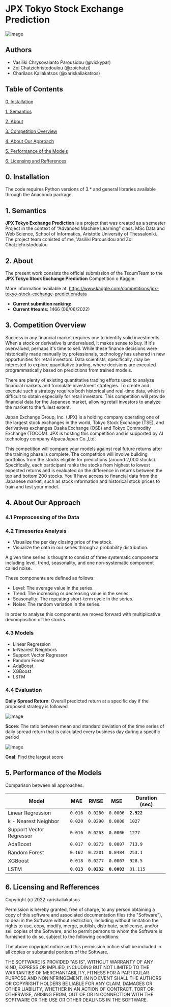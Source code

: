 # JPX Tokyo Stock Exchange Prediction

![image](https://user-images.githubusercontent.com/95586847/172226164-435897a7-0236-4f58-be8a-dd58b13d1e55.png)

## Authors

- Vasiliki Chrysovalanto Parousidou (@vickypar)
- Zoi Chatzichristodoulou (@zoichatzi)
- Charilaos Kaliakatsos (@xariskaliakatsos)

## Table of Contents

[0. Installation](https://github.com/xariskaliakatsos/JPX-Tokyo-Stock-Exchange-Prediction#0-installation)

[1. Semantics](https://github.com/xariskaliakatsos/JPX-Tokyo-Stock-Exchange-Prediction#1-semantics)

[2. About](https://github.com/xariskaliakatsos/JPX-Tokyo-Stock-Exchange-Prediction#2-about)

[3. Competition Overview](https://github.com/xariskaliakatsos/JPX-Tokyo-Stock-Exchange-Prediction#3-competition-overview)

[4. About Our Approach](https://github.com/xariskaliakatsos/JPX-Tokyo-Stock-Exchange-Prediction#4-about-our-approach)

[5. Performance of the Models](https://github.com/xariskaliakatsos/JPX-Tokyo-Stock-Exchange-Prediction#5-performance-of-the-models)

[6. Licensing and Refferences](https://github.com/xariskaliakatsos/JPX-Tokyo-Stock-Exchange-Prediction#6-licensing-and-refferences)


## 0. Installation 

The code requires Python versions of 3.* and general libraries available through the Anaconda package.

## 1. Semantics

**JPX Tokyo Exchange Prediction** is a project that was created as a semester Project in the context of “Advanced Machine Learning” class.
MSc Data and Web Science, School of Informatics, Aristotle University of Thessaloniki. The project team conisted of me, Vasiliki Parousidou and Zoi Chatzichristodoulou


## 2. About

The present work consists the official submission of the TsoumTeam to the **JPX Tokyo Stock Exchange Prediction** Competition o Kaggle.

More information available at: https://www.kaggle.com/competitions/jpx-tokyo-stock-exchange-prediction/data

- **Current submition ranking:**
- **Current #teams:** 1466 (06/06/2022) 


## 3. Competition Overview

Success in any financial market requires one to identify solid investments. When a stock or derivative is undervalued, it makes sense to buy. If it's overvalued, perhaps it's time to sell. While these finance decisions were historically made manually by professionals, technology has ushered in new opportunities for retail investors. Data scientists, specifically, may be interested to explore quantitative trading, where decisions are executed programmatically based on predictions from trained models.

There are plenty of existing quantitative trading efforts used to analyze financial markets and formulate investment strategies. To create and execute such a strategy requires both historical and real-time data, which is difficult to obtain especially for retail investors. This competition will provide financial data for the Japanese market, allowing retail investors to analyze the market to the fullest extent.

Japan Exchange Group, Inc. (JPX) is a holding company operating one of the largest stock exchanges in the world, Tokyo Stock Exchange (TSE), and derivatives exchanges Osaka Exchange (OSE) and Tokyo Commodity Exchange (TOCOM). JPX is hosting this competition and is supported by AI technology company AlpacaJapan Co.,Ltd.

This competition will compare your models against real future returns after the training phase is complete. The competition will involve building portfolios from the stocks eligible for predictions (around 2,000 stocks). Specifically, each participant ranks the stocks from highest to lowest expected returns and is evaluated on the difference in returns between the top and bottom 200 stocks. You'll have access to financial data from the Japanese market, such as stock information and historical stock prices to train and test your model.

## 4. About Our Approach

### 4.1 Preprocessing of the Data

### 4.2 Timeseries Analysis
- Visualize the per day closing price of the stock.
- Visualize the data in our series through a probability distribution.

A given time series is thought to consist of three systematic components including level, trend, seasonality, and one non-systematic component called noise.

These components are defined as follows:

- Level: The average value in the series.
- Trend: The increasing or decreasing value in the series.
- Seasonality: The repeating short-term cycle in the series.
- Noise: The random variation in the series.

In order to analyse this components we moved forward with multiplicative decomposition of the stocks.


### 4.3 Models
- Linear Regression
- k-Nearest Neighbors
- Support Vector Regressor
- Random Forest
- AdaBoost
- XGBoost
- LSTM

### 4.4 Evaluation

**Daily Spread Return**: Overall predicted return at a specific day if the proposed strategy is followed 

![image](https://user-images.githubusercontent.com/94535853/172357314-975ddb45-2f49-4952-986f-b277b485678f.png)


**Score**:  The ratio between mean and standard deviation of the time series of daily spread return that is calculated every business day during a specific period

![image](https://user-images.githubusercontent.com/94535853/172357397-19d29858-058b-4f80-a0f3-3262e073f3a6.png)


**Goal**: Find the largest score

 

## 5. Performance of the Models

Comparison between all approaches.

| Model	                  | MAE           | RMSE          | MSE           | Duration (sec)|
| ----------------------- | ------------- |---------------|---------------|-------------- |
| Linear Regression       | `0.016`       | `0.0260`      | `0.0006`      |**`2.922`**    |
| k - Nearest Neighbor    | `0.020`       | `0.0290`      | `0.0008`      |`1027`         |
| Support Vector Regressor| `0.016`       | `0.0263`      | `0.0006`      |`1277`         |
| AdaBoost                | `0.017`       | `0.0273`      | `0.0007`      |`713.9`        |
| Random Forest           | `0.162`       | `0.2201`      | `0.0484`      |`253.1`        |
| XGBoost                 | `0.018`       | `0.0277`      | `0.0007`      |`928.5`        |
| LSTM                    | **`0.013`**   | **`0.0232`**  | **`0.0003`**  |`31.115`       |

## 6. Licensing and Refferences

Copyright (c) 2022 xariskaliakatsos

Permission is hereby granted, free of charge, to any person obtaining a copy
of this software and associated documentation files (the "Software"), to deal
in the Software without restriction, including without limitation the rights
to use, copy, modify, merge, publish, distribute, sublicense, and/or sell
copies of the Software, and to permit persons to whom the Software is
furnished to do so, subject to the following conditions:

The above copyright notice and this permission notice shall be included in all
copies or substantial portions of the Software.

THE SOFTWARE IS PROVIDED "AS IS", WITHOUT WARRANTY OF ANY KIND, EXPRESS OR
IMPLIED, INCLUDING BUT NOT LIMITED TO THE WARRANTIES OF MERCHANTABILITY,
FITNESS FOR A PARTICULAR PURPOSE AND NONINFRINGEMENT. IN NO EVENT SHALL THE
AUTHORS OR COPYRIGHT HOLDERS BE LIABLE FOR ANY CLAIM, DAMAGES OR OTHER
LIABILITY, WHETHER IN AN ACTION OF CONTRACT, TORT OR OTHERWISE, ARISING FROM,
OUT OF OR IN CONNECTION WITH THE SOFTWARE OR THE USE OR OTHER DEALINGS IN THE
SOFTWARE.
